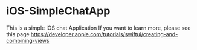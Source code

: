 # iOS-SimpleChatApp
This is a simple iOS chat Application
If you want to learn more, please see this page 
https://developer.apple.com/tutorials/swiftui/creating-and-combining-views 
